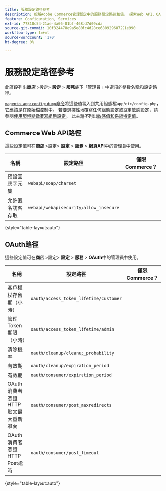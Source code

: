 ```yaml
---
title: 服務設定路徑參考
description: 瞭解Adobe Commerce管理設定中的服務設定路徑和值。 探索Web API、OAuth和服務整合設定選項。
feature: Configuration, Services
exl-id: 77818c54-21ae-4a66-81bf-468bd7d09cda
source-git-commit: 10f324478e9a5e80fc4d28ce680929687291e990
workflow-type: tm+mt
source-wordcount: '170'
ht-degree: 0%

---
```


# 服務設定路徑參考

此區段列出&#x200B;**商店** >設定> **設定** > **服務**&#x200B;底下「管理員」中選項的變數名稱和設定路徑。

[`magento app:config:dump`命令](../cli/export-configuration.md)將這些值寫入到共用組態檔`app/etc/config.php`，它應該是在原始檔控制中。 若要選擇性地覆寫任何組態設定或設定敏感設定，請參閱[使用環境變數覆寫組態設定](override-config-settings.md#environment-variables)。 此主題&#x200B;_不_&#x200B;列出[敏感值和系統特定值](config-reference-sens.md)。

## Commerce Web API路徑

這些設定值可在&#x200B;**商店** >設定> **設定** > **服務** > **網頁API**&#x200B;中的管理員中使用。

| 名稱 | 設定路徑 | 僅限Commerce？ |
|--------------|--------------|--------------|
| 預設回應字元集 | `webapi/soap/charset` | <!-- ![Not Commerce-only](/help/assets/configuration/red-x.png) --> |
| 允許匿名訪客存取 | `webapi/webapisecurity/allow_insecure` | <!-- ![Not Commerce-only](/help/assets/configuration/red-x.png) --> |

{style="table-layout:auto"}

## OAuth路徑

這些設定值可在&#x200B;**商店** >設定> **設定** > **服務** > **OAuth**&#x200B;中的管理員中使用。

| 名稱 | 設定路徑 | 僅限Commerce？ |
|--------------|--------------|--------------|
| 客戶權杖存留期（小時） | `oauth/access_token_lifetime/customer` | <!-- ![Not Commerce-only](/help/assets/configuration/red-x.png) --> |
| 管理Token期限（小時） | `oauth/access_token_lifetime/admin` | <!-- ![Not Commerce-only](/help/assets/configuration/red-x.png) --> |
| 清除機率 | `oauth/cleanup/cleanup_probability` | <!-- ![Not Commerce-only](/help/assets/configuration/red-x.png) --> |
| 有效期 | `oauth/cleanup/expiration_period` | <!-- ![Not Commerce-only](/help/assets/configuration/red-x.png) --> |
| 有效期 | `oauth/consumer/expiration_period` | <!-- ![Not Commerce-only](/help/assets/configuration/red-x.png) --> |
| OAuth消費者憑證HTTP貼文最大重新導向 | `oauth/consumer/post_maxredirects` | <!-- ![Not Commerce-only](/help/assets/configuration/red-x.png) --> |
| OAuth消費者憑證HTTP Post逾時 | `oauth/consumer/post_timeout` | <!-- ![Not Commerce-only](/help/assets/configuration/red-x.png) --> |

{style="table-layout:auto"}

